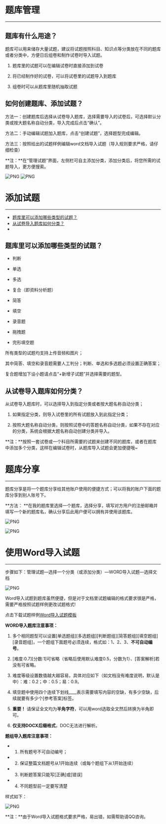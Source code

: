 # 题库管理
----------

## 题库有什么用途？ ##

题库可以用来储存大量试题，建议将试题按照科目、知识点等分类放在不同的题库或者分类中，方便日后组卷和制作试卷时导入试题。

1. 题库里的试题可以在编辑试卷时直接添加到试卷

2. 将已经制作好的试卷，可以将试卷里的试题导入到题库

3. 组卷时可以从题库里随机抽取试题

## 如何创建题库、添加试题？ ##

方法一：创建题库后选择从试卷导入题库，选择需要导入的试卷后，可选择默认分类或按大题名称自动分类，导入完成后点击“确认”。 

方法二：手动编辑试题加入题库，点击“创建试题”，选择题型完成编辑。 

方法三：按照给出的试题样例编辑word文档导入试题（导入规则要求严格，请仔细检查）

**注：**在“管理试题”界面，左侧栏可自主添加分类，添加分类后，将您所需的试题导入，更方便搜索。

![PNG](_static/5-0.png)
![PNG]( _static/5-1.png)

# 添加试题
----------

* [题库里可以添加哪些类型的试题？](#题库里可以添加哪些类型的试题？)
* [从试卷导入题库如何分类？](#从试卷导入题库如何分类？)
* 
## 题库里可以添加哪些类型的试题？ ##

* 判断

* 单选

* 多选

* 复合（即资料分析题）

* 简答

* 填空

* 录音题

* 拖拽题

* 完形填空题

所有类型的试题均支持上传音频和图片；

其中简答、填空和录音题需要人工判分；判断、单选和多选题必须设置正确答案；

复合题增加下设小题请点击“+新增子试题”并选择需要的题型。

## 从试卷导入题库如何分类？ ##

从试卷导入题库时，可以选择导入到指定分类或者按大题名称自动分类；

1. 如果指定分类，则导入试卷里的所有试题放入到此指定分类；

2. 按照大题名称自动分类，则按照试卷中的答题名称自动分类，如果不存在对应的分类，系统会根据大题名称自动创建分类并导入。

**注：**按照一套试卷或一个科目所需要的试题来创建不同的题库，或者在题库中添加多个分类，这样在编辑试卷时，从题库导入试题会更加便捷哦~

# 题库分享
-------------

题库分享是将一个题库分享给其他账户使用的便捷方式；可以将我的账户下面的题库分享到别人账号下。

**方法： **在我的题库里选择一个题库，选择分享，填写对方用户的注册邮箱并填写一个新的题库名，确认分享后此用户便可以拥有并使用该题库。

![PNG](_static/5-01.png)

![PNG](_static/5-02.png)

# 使用Word导入试题 #
----------

步骤如下：管理试题—选择一个分类（或添加分类）—WORD导入试题—选择文档

![PNG](_static/5-2.png)

Word导入试题到题库虽然便捷，但是对于文档里试题编辑的格式要求很是严格，需要严格按照试题样例更改试题格式!

点击下载试题样例[Word导入试题模板](https://static.eztest.org/static/content/category/img/WORD试题导入样例.docx?_version=46)

**WORD导入题库注意事项：**

1. 多个相同题型可以设置[单选题组][多选题组][判断题组][简答题组][填空题组][录音题组]，一个题组下面题号必须连续，格式如：1、2、3、**不可自动编号**。

2. [难度:0.7][分数:1]可省略（省略后使用默认难度0.5，分数为1）、[答案解析]若没有可省略。

3. 难度等级设置数值越大越容易，具体对应如下（如文档没有难度说明，默认是中）：难：0.2；中：0.5；易：0.9。

4. 填空题中使用四个连续下划线____表示需要填写内容的空缺，有多少空缺，后续就要有多少个[参考答案]标签。

5. **重要！** 请保证全文均为**半角字符**，可以用word选取全文然后转换为半角即可。

6. **仅支持DOCX后缀格式**，DOC无法进行解析。

**题组导入题库注意事项：**

- 1. 所有题号不可自动编号；
- 2. 保证整篇文档题号从1开始连续（或每个题组下从1开始连续）
- 3. 判断题答案只能写[正确]或[错误]
- 4. 不同题型前一定要写清楚

样式如下：

![PNG](_static/5-3.png)

**注：**由于Word导入试题格式要求严格，易出错，如需帮助请QQ咨询。
